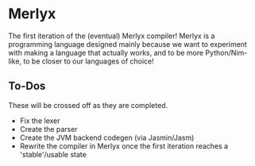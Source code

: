 # Merlyx
The first iteration of the (eventual) Merlyx compiler! Merlyx is a programming language designed mainly because
we want to experiment with making a language that actually works, and to be more Python/Nim-like, to be closer
to our languages of choice!

## To-Dos
These will be crossed off as they are completed.
- Fix the lexer
- Create the parser
- Create the JVM backend codegen (via Jasmin/Jasm)
- Rewrite the compiler in Merlyx once the first iteration reaches a 'stable'/usable state